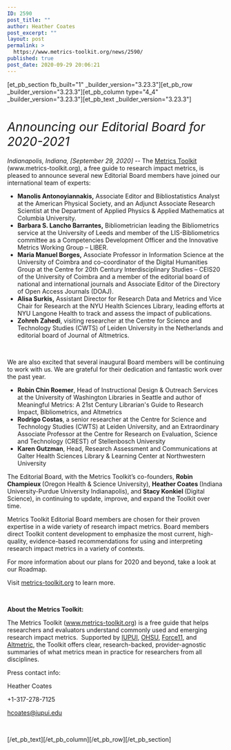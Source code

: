 ```yaml
---
ID: 2590
post_title: ""
author: Heather Coates
post_excerpt: ""
layout: post
permalink: >
  https://www.metrics-toolkit.org/news/2590/
published: true
post_date: 2020-09-29 20:06:21
---
```

[et_pb_section fb_built="1" _builder_version="3.23.3"][et_pb_row _builder_version="3.23.3"][et_pb_column type="4_4" _builder_version="3.23.3"][et_pb_text _builder_version="3.23.3"]<h1><i><span style="font-weight: 400;">Announcing our Editorial Board for 2020-2021</span></i></h1>
<p><i><span style="font-weight: 400;">Indianapolis, Indiana, [September 29, 2020] -- </span></i><span style="font-weight: 400;">The </span><a href="http://www.metrics-toolkit.org"><span style="font-weight: 400;">Metrics Toolkit</span></a><span style="font-weight: 400;"> (www.metrics-toolkit.org), a free guide to research impact metrics, is pleased to announce several new Editorial Board members have joined our international team of experts:</span></p>
<ul>
<li style="font-weight: 400;"><b>Manolis Antonoyiannakis,</b><span style="font-weight: 400;"> Associate Editor and Bibliostatistics Analyst at the American Physical Society, and an Adjunct Associate Research Scientist at the Department of Applied Physics &amp; Applied Mathematics at Columbia University.</span></li>
<li style="font-weight: 400;"><b>Barbara S. Lancho Barrantes,</b><span style="font-weight: 400;"> Bibliometrician leading the Bibliometrics service at the University of Leeds and member of the LIS-Bibliometrics committee as a Competencies Development Officer and the Innovative Metrics Working Group – LIBER.</span></li>
<li style="font-weight: 400;"><b>Maria Manuel Borges,</b><span style="font-weight: 400;"> Associate Professor in Information Science at the University of Coimbra and co-coordinator of the Digital Humanities Group at the Centre for 20th Century Interdisciplinary Studies – CEIS20 of the University of Coimbra and a member of the editorial board of national and international journals and Associate Editor of the Directory of Open Access Journals (DOAJ).</span></li>
<li style="font-weight: 400;"><b>Alisa Surkis,</b><span style="font-weight: 400;"> Assistant Director for Research Data and Metrics and Vice Chair for Research at the NYU Health Sciences Library, leading efforts at NYU Langone Health to track and assess the impact of publications.</span></li>
<li style="font-weight: 400;"><b>Zohreh Zahedi</b><span style="font-weight: 400;">, visiting researcher at the Centre for Science and Technology Studies (CWTS) of Leiden University in the Netherlands and editorial board of Journal of Altmetrics.</span></li>
</ul>
<p>&nbsp;</p>
<p><span style="font-weight: 400;">We are also excited that several inaugural Board members will be continuing to work with us. We are grateful for their dedication and fantastic work over the past year.</span></p>
<ul>
<li style="font-weight: 400;"><b>Robin Chin Roemer</b><span style="font-weight: 400;">, Head of Instructional Design &amp; Outreach Services at the University of Washington Libraries in Seattle and author of </span><span style="font-weight: 400;">Meaningful Metrics: A 21st Century Librarian's Guide to Research Impact, Bibliometrics, and Altmetrics</span></li>
<li style="font-weight: 400;"><b>Rodrigo Costas</b><span style="font-weight: 400;">, a senior researcher at the Centre for Science and Technology Studies (CWTS) at Leiden University, and an Extraordinary Associate Professor at the Centre for Research on Evaluation, Science and Technology (CREST) of Stellenbosch University</span></li>
<li style="font-weight: 400;"><b>Karen Gutzman</b><span style="font-weight: 400;">, Head, Research Assessment and Communications at Galter Health Sciences Library &amp; Learning Center at Northwestern University</span></li>
</ul>
<p><span style="font-weight: 400;"></span></p>
<p><span style="font-weight: 400;">The Editorial Board, with the Metrics Toolkit’s co-founders, </span><b>Robin Champieux </b><span style="font-weight: 400;">(Oregon Health &amp; Science University), </span><b>Heather Coates </b><span style="font-weight: 400;">(Indiana University-Purdue University Indianapolis), and </span><b>Stacy Konkiel </b><span style="font-weight: 400;">(Digital Science), in continuing to update, improve, and expand the Toolkit over time. </span></p>
<p><span style="font-weight: 400;">Metrics Toolkit Editorial Board members are chosen for their proven expertise in a wide variety of research impact metrics. Board members direct Toolkit content development to emphasize the most current, high-quality, evidence-based recommendations for using and interpreting research impact metrics in a variety of contexts.</span></p>
<p><span style="font-weight: 400;">For more information about our plans for 2020 and beyond, take a look at our Roadmap.</span></p>
<p><span style="font-weight: 400;">Visit </span><a href="http://www.metrics-toolkit.org/"><span style="font-weight: 400;">metrics-toolkit.org</span></a><span style="font-weight: 400;"> to learn more.</span></p>
<p>&nbsp;</p>
<p><b>About the Metrics Toolkit: </b></p>
<p><span style="font-weight: 400;">The Metrics Toolkit (</span><a href="http://www.metrics-toolkit.org"><span style="font-weight: 400;">www.metrics-toolkit.org</span></a><span style="font-weight: 400;">) is a free guide that helps researchers and evaluators understand commonly used and emerging research impact metrics.  Supported by </span><a href="https://www.iupui.edu"><span style="font-weight: 400;">IUPUI</span></a><span style="font-weight: 400;">, </span><a href="https://www.ohsu.edu/"><span style="font-weight: 400;">OHSU</span></a><span style="font-weight: 400;">, </span><a href="https://www.force11.org/"><span style="font-weight: 400;">Force11</span></a><span style="font-weight: 400;">, and </span><a href="https://www.altmetric.com/"><span style="font-weight: 400;">Altmetric</span></a><span style="font-weight: 400;">, the Toolkit offers clear, research-backed, provider-agnostic summaries of what metrics mean in practice for researchers from all disciplines.</span></p>
<p><span style="font-weight: 400;">Press contact info:</span></p>
<p><span style="font-weight: 400;">Heather Coates</span></p>
<p><span style="font-weight: 400;">+1-317-278-7125</span></p>
<p><a href="mailto:hcoates@iupui.edu"><span style="font-weight: 400;">hcoates@iupui.edu</span></a><span style="font-weight: 400;"> </span></p>
<p>&nbsp;</p>
[/et_pb_text][/et_pb_column][/et_pb_row][/et_pb_section]
